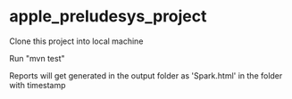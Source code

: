 # apple_preludesys_project

Clone this project into local machine

Run "mvn test"

Reports will get generated in the output folder as 'Spark.html' in the folder with timestamp
